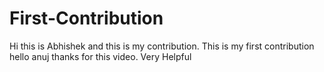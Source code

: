 # First-Contribution
Hi this is Abhishek and this is my contribution.
This is my first contribution
hello anuj thanks for this video. Very Helpful
